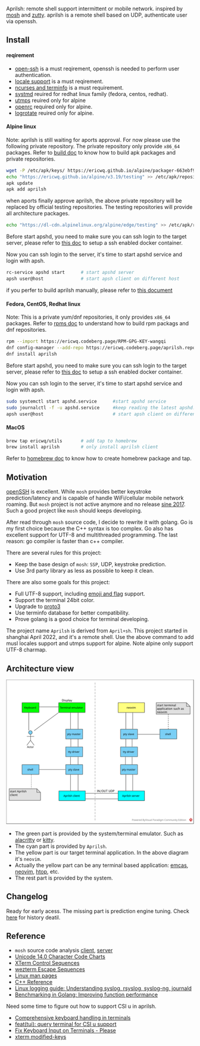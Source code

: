 Aprilsh: remote shell support intermittent or mobile network. inspired by [mosh](https://mosh.org/) and [zutty](https://github.com/tomscii/zutty). aprilsh is a remote shell based on UDP, authenticate user via openssh.

## Install

#### reqirement
- [open-ssh](https://www.openssh.com/) is a must reqirement, openssh is needed to perform user authentication.
- [locale support](https://git.adelielinux.org/adelie/musl-locales/-/wikis/home) is a must reqirement.
- [ncurses and terminfo](https://invisible-island.net/ncurses/) is a must requirement.
- [systmd](https://systemd.io/) reuired for redhat linux family (fedora, centos, redhat).
- [utmps](https://skarnet.org/software/utmps/) reuired only for alpine
- [openrc](https://github.com/OpenRC/openrc) required only for alpine.
- [logrotate](https://github.com/logrotate/logrotate) reuired only for alpine.


#### Alpine linux
Note: aprilsh is still waiting for aports approval. For now please use the following private repository. The private repository only provide `x86_64` packages. Refer to [build doc](build/readme.md) to know how to build apk packages and private repositories.
```sh
wget -P /etc/apk/keys/ https://ericwq.github.io/alpine/packager-663ebf9b.rsa.pub    # add public key
echo "https://ericwq.github.io/alpine/v3.19/testing" >> /etc/apk/repositories       # add private repository
apk update                                                                          # update repositories metadata
apk add aprilsh                                                                     # install client and server
```

when aports finally approve aprilsh, the above private repository will be replaced by official testing repositories. The testing repositories will provide all architecture packages.
```sh
echo "https://dl-cdn.alpinelinux.org/alpine/edge/testing" >> /etc/apk/repositories  # add testing repositories
```
Before start apshd, you need to make sure you can ssh login to the target server, please refer to [this doc](doc/ssh-alpine.md) to setup a ssh enabled docker container.

Now you can ssh login to the server, it's time to start apshd service and login with apsh.
```sh
rc-service apshd start      # start apshd server
apsh user@host              # start apsh client on different host
```
if you perfer to build aprilsh manually, please refer to [this document](doc/install-alpine.md)

#### Fedora, CentOS, Redhat linux
Note: This is a private yum/dnf repositories, it only provides `x86_64` packages. Refer to [rpms doc](https://codeberg.org/ericwq/rpms#build-rpm-packages) to understand how to build rpm packags and dnf repositories.
```sh
rpm --import https://ericwq.codeberg.page/RPM-GPG-KEY-wangqi            # import public key to rpm DB
dnf config-manager --add-repo https://ericwq.codeberg.page/aprilsh.repo # add new repo to dnf repository
dnf install aprilsh                                                     # install client and server
```
Before start apshd, you need to make sure you can ssh login to the target server, please refer to [this doc](doc/ssh-fedora.md) to setup a ssh enabled docker container.

Now you can ssh login to the server, it's time to start apshd service and login with apsh.
```sh
sudo systemctl start apshd.service      #start apshd service
sudo journalctl -f -u apshd.service     #keep reading the latest apshd.service log
apsh user@host                          # start apsh client on different host
```
#### MacOS
```sh
brew tap ericwq/utils       # add tap to homebrew
brew install aprilsh        # only install aprilsh client
```
Refer to [homebrew doc](https://github.com/ericwq/homebrew-utils) to know how to create homebrew package and tap.

## Motivation

[openSSH](https://www.openssh.com/) is excellent. While `mosh` provides better keystroke prediction/latency and is capable of handle WiFi/cellular mobile network roaming. But `mosh` project is not active anymore and no release [sine 2017](https://github.com/mobile-shell/mosh/issues/1115). Such a good project like `mosh` should keeps developing.

After read through `mosh` source code, I decide to rewrite it with golang. Go is my first choice because the C++ syntax is too complex. Go also has excellent support for UTF-8 and multithreaded programming. The last reason: go compiler is faster than c++ compiler.

There are several rules for this project:

- Keep the base design of `mosh`: `SSP`, UDP, keystroke prediction.
- Use 3rd party library as less as possible to keep it clean.

There are also some goals for this project:

- Full UTF-8 support, including [emoji and flag](https://unicode.org/emoji/charts/emoji-list.html) support.
- Support the terminal 24bit color.
- Upgrade to [proto3](https://developers.google.com/protocol-buffers/docs/proto3)
- Use terminfo database for better compatibility.
- Prove golang is a good choice for terminal developing.

The project name `Aprilsh` is derived from `April+sh`. This project started in shanghai April 2022, and it's a remote shell.
Use the above command to add musl locales support and utmps support for alpine. Note alpine only support UTF-8 charmap.

## Architecture view

![aprilsh.svg](img/aprilsh.svg)

- The green part is provided by the system/terminal emulator. Such as [alacritty](https://alacritty.org/) or [kitty](https://sw.kovidgoyal.net/kitty/).
- The cyan part is provided by `Aprilsh`.
- The yellow part is our target terminal application. In the above diagram it's `neovim`.
- Actually the yellow part can be any terminal based application: [emcas](https://www.gnu.org/software/emacs/), [neovim](https://neovim.io/), [htop](https://htop.dev/), etc.
- The rest part is provided by the system.

## Changelog

Ready for early acess. The missing part is prediction engine tuning. Check [here](changelog.md) for history deatil.

## Reference

- `mosh` source code analysis [client](https://github.com/ericwq/examples/blob/main/tty/client.md), [server](https://github.com/ericwq/examples/blob/main/tty/server.md)
- [Unicode 14.0 Character Code Charts](http://www.unicode.org/charts/)
- [XTerm Control Sequences](https://invisible-island.net/xterm/ctlseqs/ctlseqs.html)
- [wezterm Escape Sequences](https://wezfurlong.org/wezterm/escape-sequences.html)
- [Linux man pages](https://linux.die.net/man/)
- [C++ Reference](http://www.cplusplus.com/reference/)
- [Linux logging guide: Understanding syslog, rsyslog, syslog-ng, journald](https://ikshitij.com/linux-logging-guide)
- [Benchmarking in Golang: Improving function performance](https://blog.logrocket.com/benchmarking-golang-improve-function-performance/)

Need some time to figure out how to support CSI u in aprilsh.

- [Comprehensive keyboard handling in terminals](https://sw.kovidgoyal.net/kitty/keyboard-protocol/#functional-key-definitions)
- [feat(tui): query terminal for CSI u support](https://github.com/neovim/neovim/pull/18181)
- [Fix Keyboard Input on Terminals - Please](https://www.leonerd.org.uk/hacks/fixterms/)
- [xterm modified-keys](https://invisible-island.net/xterm/modified-keys.html)
